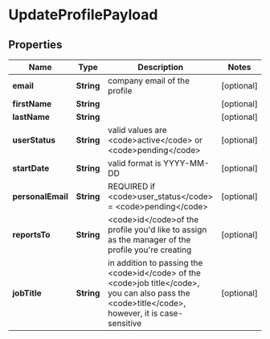 

# UpdateProfilePayload



## Properties

| Name | Type | Description | Notes |
|------------ | ------------- | ------------- | -------------|
|**email** | **String** | company email of the profile |  [optional] |
|**firstName** | **String** |  |  [optional] |
|**lastName** | **String** |  |  [optional] |
|**userStatus** | **String** | valid values are &lt;code&gt;active&lt;/code&gt; or &lt;code&gt;pending&lt;/code&gt; |  [optional] |
|**startDate** | **String** | valid format is YYYY-MM-DD |  [optional] |
|**personalEmail** | **String** | REQUIRED if &lt;code&gt;user_status&lt;/code&gt; &#x3D; &lt;code&gt;pending&lt;/code&gt; |  [optional] |
|**reportsTo** | **String** | &lt;code&gt;id&lt;/code&gt;of the profile you&#39;d like to assign as the manager of the profile you&#39;re creating |  [optional] |
|**jobTitle** | **String** | in addition to passing the &lt;code&gt;id&lt;/code&gt; of the &lt;code&gt;job title&lt;/code&gt;, you can also pass the &lt;code&gt;title&lt;/code&gt;, however, it is case-sensitive |  [optional] |



